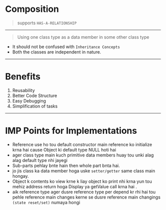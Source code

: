 # Composition
> supports `HAS-A-RELATIONSHIP`
***
> Using one class type as a data member in some other class type
- It should not be confused with `Inheritance Concepts`
- Both the classes are independent in nature.


***
# Benefits
1. Reusability
2. Better Code Structure
3. Easy Debugging
4. Simplification of tasks
***

# IMP Points for Implementations
- Reference use ho tou default constructor main reference ko initialize krna hai cause Object ki default type NULL hoti hai
- ager class type main kuch primitive data members huay tou unki alag alag default type nhi jayegi 
- Sub-parts pehlay bnte hain then whole part bnta hai.
- jo jis class ka data member hoga uske `setter/getter` same class main hongay.
- Object k contents ko view krne k liay object ko print nhi krna yun tou mehiz address return hoga Display ya getValue call krna hai . 
- aik reference type ager dusre reference type per depend kr rhi hai tou pehle reference main changes kerne se dusre reference main changings `(state reset/set)` numaya hongi
